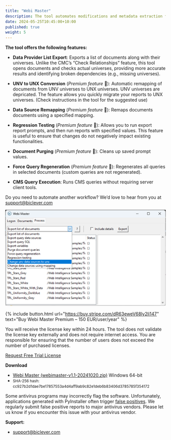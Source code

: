 ```yaml
---
title: "Webi Master"
description: The tool automates modifications and metadata extraction from Webi documents.
date: 2024-05-25T10:45:00+10:00
published: true
weight: 5
---
```


**The tool offers the following features:**

- **Data Provider List Export**: Exports a list of documents along with their universes. 
Unlike the CMC’s “Check Relationships” feature, this tool opens documents and checks actual universes, 
providing more accurate results and identifying broken dependencies (e.g., missing universes).

- **UNV to UNX Conversion** (*Premium feature* 🌟): Automatic remapping of documents from UNV universes to UNX universes.
UNV universes are depricated. The feature allows you quickly migrate your reports to UNX universes. (Check instructions in 
the tool for the suggested use)

- **Data Source Remapping** (*Premium feature* 🌟): Remaps documents documents using a specified mapping.

- **Regression Testing** (*Premium feature* 🌟): Allows you to run export report prompts, and then run reports with specified values. 
This feature is useful to ensure that changes do not negatively impact existing functionalities.

- **Document Purging** (*Premium feature* 🌟): Cleans up saved prompt values. 

- **Force Query Regeneration** (*Premium feature* 🌟): Regenerates all queries in selected documents (custom queries are not regenerated).

- **CMS Query Execution**: Runs CMS queries without requiring server client tools.

Do you need to automate another workflow? We’d love to hear from you at [support@biclever.com](mailto:support@biclever.com)

![Webi Master 0.7](/images/pages/webimaster-01.png)

{% include button.html url="https://buy.stripe.com/dR63eweV68ly2li147" text="Buy Webi Master Premium – 150 EUR/user/year" %}

You will receive the license key within 24 hours. The tool does not validate the license key externally and does not require internet access. 
You are responsible for ensuring that the number of users does not exceed the number of purchased licenses.

[Request Free Trial License](https://docs.google.com/forms/d/1PG8PWjVjuY6w4Z1HbwZD9Sby7J6qbH7YFjsB25aoJB8)

**Download**
- [Webi Master (webimaster-v1.1-20241020.zip)](https://drive.google.com/uc?export=download&id=1bf8NcL9VDbKjqQ9nFu-vlbWu2N2Rspz2) Windows 64-bit
- <small>SHA-256 hash: cc927b2d1dae7be17857553a4d4aff9ab9c82e1deb6b83406d3785785f354172</small>

Some antivirus programs may incorrectly flag the software. Unfortunately, applications generated with PyInstaller often trigger 
[false positives](https://www.google.com/search?q=pyinstaller+false+positive). We regularly submit false positive reports to major antivirus vendors. 
Please let us know if you encounter this issue with your antivirus vendor.

**Support:**
- [support@biclever.com](mailto:support@biclever.com)

